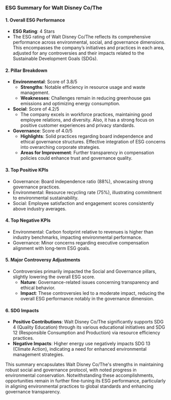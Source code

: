 ### ESG Summary for Walt Disney Co/The

#### 1. Overall ESG Performance
- **ESG Rating**: 4 Stars
- The ESG rating of Walt Disney Co/The reflects its comprehensive performance across environmental, social, and governance dimensions. This encompasses the company’s initiatives and practices in each area, adjusted for any controversies and their impacts related to the Sustainable Development Goals (SDGs).

#### 2. Pillar Breakdown
- **Environmental**: Score of 3.8/5
  - **Strengths**: Notable efficiency in resource usage and waste management.
  - **Weaknesses**: Challenges remain in reducing greenhouse gas emissions and optimizing energy consumption. 
- **Social**: Score of 4.2/5
  - The company excels in workforce practices, maintaining good employee relations, and diversity. Also, it has a strong focus on positive customer experiences and privacy standards.
- **Governance**: Score of 4.0/5
  - **Highlights**: Solid practices regarding board independence and ethical governance structures. Effective integration of ESG concerns into overarching corporate strategies.
  - **Areas for Improvement**: Further transparency in compensation policies could enhance trust and governance quality.

#### 3. Top Positive KPIs
- Governance: Board independence ratio (88%), showcasing strong governance practices.
- Environmental: Resource recycling rate (75%), illustrating commitment to environmental sustainability.
- Social: Employee satisfaction and engagement scores consistently above industry averages.

#### 4. Top Negative KPIs
- Environmental: Carbon footprint relative to revenues is higher than industry benchmarks, impacting environmental performance.
- Governance: Minor concerns regarding executive compensation alignment with long-term ESG goals.

#### 5. Major Controversy Adjustments
- Controversies primarily impacted the Social and Governance pillars, slightly lowering the overall ESG score.
  - **Nature**: Governance-related issues concerning transparency and ethical behavior.
  - **Impact**: These controversies led to a moderate impact, reducing the overall ESG performance notably in the governance dimension.

#### 6. SDG Impacts
- **Positive Contributions**: Walt Disney Co/The significantly supports SDG 4 (Quality Education) through its various educational initiatives and SDG 12 (Responsible Consumption and Production) via resource efficiency practices.
- **Negative Impacts**: Higher energy use negatively impacts SDG 13 (Climate Action), indicating a need for enhanced environmental management strategies.

This summary encapsulates Walt Disney Co/The's strengths in maintaining robust social and governance protocol, with noted progress in environmental conservation. Notwithstanding these accomplishments, opportunities remain in further fine-tuning its ESG performance, particularly in aligning environmental practices to global standards and enhancing governance transparency.